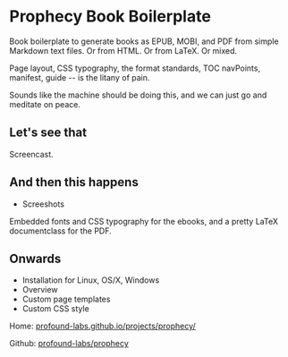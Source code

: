 Prophecy Book Boilerplate
=========================

Book boilerplate to generate books as EPUB, MOBI, and PDF from simple
Markdown text files. Or from HTML. Or from LaTeX. Or mixed.

Page layout, CSS typography, the format standards, TOC navPoints,
manifest, guide -- is the litany of pain.

Sounds like the machine should be doing this, and we can just go and
meditate on peace.

## Let's see that

Screencast.

## And then this happens

- Screeshots

Embedded fonts and CSS typography for the ebooks, and a pretty LaTeX
documentclass for the PDF.

## Onwards

- Installation for Linux, OS/X, Windows
- Overview
- Custom page templates
- Custom CSS style

Home: [profound-labs.github.io/projects/prophecy/](http://profound-labs.github.io/projects/prophecy/)

Github: [profound-labs/prophecy](https://github.com/profound-labs/prophecy)

